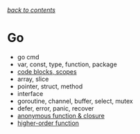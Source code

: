 [*back to contents*](https://github.com/ReGYChang/Go#go)<br>


# Go
- go cmd
- var, const, type, function, package
- [code blocks, scopes](code_blocks_scopes.md)
- array, slice
- pointer, struct, method
- interface
- goroutine, channel, buffer, select, mutex
- defer, error, panic, recover
- [anonymous function & closure](anonymouse_closure.md)
- [higher-order function](go/higher_order_func.md)
